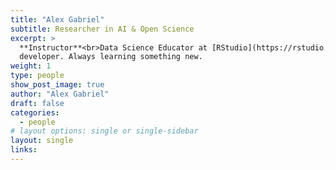 ```yaml
---
title: "Alex Gabriel"
subtitle: Researcher in AI & Open Science
excerpt: >
  **Instructor**<br>Data Science Educator at [RStudio](https://rstudio.com) and full-stack R
  developer. Always learning something new.
weight: 1
type: people
show_post_image: true
author: "Alex Gabriel"
draft: false
categories:
  - people
# layout options: single or single-sidebar
layout: single
links:
---
```


